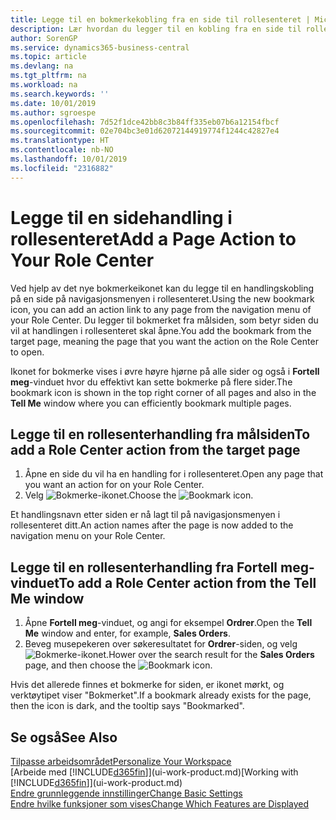 ```yaml
---
title: Legge til en bokmerkekobling fra en side til rollesenteret | Microsoft Docs
description: Lær hvordan du legger til en kobling fra en side til rollesenteret.
author: SorenGP
ms.service: dynamics365-business-central
ms.topic: article
ms.devlang: na
ms.tgt_pltfrm: na
ms.workload: na
ms.search.keywords: ''
ms.date: 10/01/2019
ms.author: sgroespe
ms.openlocfilehash: 7d52f1dce42bb8c3b84ff335eb07b6a12154fbcf
ms.sourcegitcommit: 02e704bc3e01d62072144919774f1244c42827e4
ms.translationtype: HT
ms.contentlocale: nb-NO
ms.lasthandoff: 10/01/2019
ms.locfileid: "2316882"
---
```

# <a name="add-a-page-action-to-your-role-center"></a><span data-ttu-id="4592a-103">Legge til en sidehandling i rollesenteret</span><span class="sxs-lookup"><span data-stu-id="4592a-103">Add a Page Action to Your Role Center</span></span>
<span data-ttu-id="4592a-104">Ved hjelp av det nye bokmerkeikonet kan du legge til en handlingskobling på en side på navigasjonsmenyen i rollesenteret.</span><span class="sxs-lookup"><span data-stu-id="4592a-104">Using the new bookmark icon, you can add an action link to any page from the navigation menu of your Role Center.</span></span> <span data-ttu-id="4592a-105">Du legger til bokmerket fra målsiden, som betyr siden du vil at handlingen i rollesenteret skal åpne.</span><span class="sxs-lookup"><span data-stu-id="4592a-105">You add the bookmark from the target page, meaning the page that you want the action on the Role Center to open.</span></span>

<span data-ttu-id="4592a-106">Ikonet for bokmerke vises i øvre høyre hjørne på alle sider og også i **Fortell meg**-vinduet hvor du effektivt kan sette bokmerke på flere sider.</span><span class="sxs-lookup"><span data-stu-id="4592a-106">The bookmark icon is shown in the top right corner of all pages and also in the **Tell Me** window where you can efficiently bookmark multiple pages.</span></span>

## <a name="to-add-a-role-center-action-from-the-target-page"></a><span data-ttu-id="4592a-107">Legge til en rollesenterhandling fra målsiden</span><span class="sxs-lookup"><span data-stu-id="4592a-107">To add a Role Center action from the target page</span></span>
1. <span data-ttu-id="4592a-108">Åpne en side du vil ha en handling for i rollesenteret.</span><span class="sxs-lookup"><span data-stu-id="4592a-108">Open any page that you want an action for on your Role Center.</span></span>
2. <span data-ttu-id="4592a-109">Velg ![Bokmerke](media/ui_bookmark_icon.png "Bokmerke")-ikonet.</span><span class="sxs-lookup"><span data-stu-id="4592a-109">Choose the ![Bookmark](media/ui_bookmark_icon.png "Bookmark") icon.</span></span>

<span data-ttu-id="4592a-110">Et handlingsnavn etter siden er nå lagt til på navigasjonsmenyen i rollesenteret ditt.</span><span class="sxs-lookup"><span data-stu-id="4592a-110">An action names after the page is now added to the navigation menu on your Role Center.</span></span>

## <a name="to-add-a-role-center-action-from-the-tell-me-window"></a><span data-ttu-id="4592a-111">Legge til en rollesenterhandling fra Fortell meg-vinduet</span><span class="sxs-lookup"><span data-stu-id="4592a-111">To add a Role Center action from the Tell Me window</span></span>
1. <span data-ttu-id="4592a-112">Åpne **Fortell meg**-vinduet, og angi for eksempel **Ordrer**.</span><span class="sxs-lookup"><span data-stu-id="4592a-112">Open the **Tell Me** window and enter, for example, **Sales Orders**.</span></span>
2. <span data-ttu-id="4592a-113">Beveg musepekeren over søkeresultatet for **Ordrer**-siden, og velg ![Bokmerke](media/ui_bookmark_icon.png "Bokmerke")-ikonet.</span><span class="sxs-lookup"><span data-stu-id="4592a-113">Hower over the search result for the **Sales Orders** page, and then choose the ![Bookmark](media/ui_bookmark_icon.png "Bookmark") icon.</span></span>

<span data-ttu-id="4592a-114">Hvis det allerede finnes et bokmerke for siden, er ikonet mørkt, og verktøytipet viser "Bokmerket".</span><span class="sxs-lookup"><span data-stu-id="4592a-114">If a bookmark already exists for the page, then the icon is dark, and the tooltip says "Bookmarked".</span></span>

## <a name="see-also"></a><span data-ttu-id="4592a-115">Se også</span><span class="sxs-lookup"><span data-stu-id="4592a-115">See Also</span></span>
[<span data-ttu-id="4592a-116">Tilpasse arbeidsområdet</span><span class="sxs-lookup"><span data-stu-id="4592a-116">Personalize Your Workspace</span></span>](ui-personalization-user.md)  
<span data-ttu-id="4592a-117">[Arbeide med [!INCLUDE[d365fin](includes/d365fin_md.md)]](ui-work-product.md)</span><span class="sxs-lookup"><span data-stu-id="4592a-117">[Working with [!INCLUDE[d365fin](includes/d365fin_md.md)]](ui-work-product.md)</span></span>  
[<span data-ttu-id="4592a-118">Endre grunnleggende innstillinger</span><span class="sxs-lookup"><span data-stu-id="4592a-118">Change Basic Settings</span></span>](ui-change-basic-settings.md)  
[<span data-ttu-id="4592a-119">Endre hvilke funksjoner som vises</span><span class="sxs-lookup"><span data-stu-id="4592a-119">Change Which Features are Displayed</span></span>](ui-experiences.md)  
